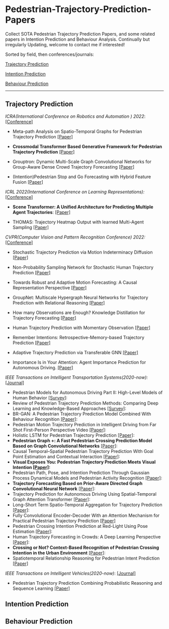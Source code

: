 # Pedestrian-Trajectory-Prediction-Papers

Collect SOTA Pedestrian Trajectory Prediction Papers, and some related papers in Intention Prediction and Behaviour Analysis. Continually but irregularly Updating, welcome to contact me if interested!



Sorted by field, then conferences/journals:

[Trajectory Prediction](#Trajectory-Prediction) 

[Intention Prediction](#Intention-Prediction)

[Behaviour Prediction](#Behaviour-Prediction)

***

## Trajectory Prediction

*ICRA(International Conference on Robotics and Automation ) 2022*: [[Conference]](https://ieeexplore.ieee.org/xpl/conhome/9811522/proceeding)

- Meta-path Analysis on Spatio-Temporal Graphs for Pedestrian Trajectory Prediction [[Paper]](https://ieeexplore.ieee.org/document/9811632)

- **Crossmodal Transformer Based Generative Framework for Pedestrian Trajectory Prediction**  [[Paper]](https://ieeexplore.ieee.org/document/9812226)

- Grouptron: Dynamic Multi-Scale Graph Convolutional Networks for Group-Aware Dense Crowd Trajectory Forecasting [[Paper]](https://ieeexplore.ieee.org/document/9811585) 

- (Intention)Pedestrian Stop and Go Forecasting with Hybrid Feature Fusion [[Paper]](https://ieeexplore.ieee.org/document/9811664) 

  

*ICRL 2022(International Conference on Learning Representations):* [[Conference]](https://openreview.net/group?id=ICLR.cc/2022/Conference)

- **Scene Transformer: A Unified Architecture for Predicting Multiple Agent Trajectories**: [[Paper]](https://openreview.net/pdf?id=Wm3EA5OlHsG)

- THOMAS: Trajectory Heatmap Output with learned Multi-Agent Sampling [[Paper]](https://openreview.net/pdf?id=Wm3EA5OlHsG)

  

*CVPR(Computer Vision and Pattern Recognition Conference) 2022:* [[Conference]](https://cvpr2022.thecvf.com/)

- Stochastic Trajectory Prediction via Motion Indeterminacy Diffusion [[Paper]](https://openaccess.thecvf.com/content/CVPR2022/papers/Gu_Stochastic_Trajectory_Prediction_via_Motion_Indeterminacy_Diffusion_CVPR_2022_paper.pdf)

- Non-Probability Sampling Network for Stochastic Human Trajectory Prediction [[Paper]](https://openaccess.thecvf.com/content/CVPR2022/papers/Bae_Non-Probability_Sampling_Network_for_Stochastic_Human_Trajectory_Prediction_CVPR_2022_paper.pdf)

- Towards Robust and Adaptive Motion Forecasting: A Causal Representation Perspective [[Paper]](https://openaccess.thecvf.com/content/CVPR2022/papers/Liu_Towards_Robust_and_Adaptive_Motion_Forecasting_A_Causal_Representation_Perspective_CVPR_2022_paper.pdf)

- GroupNet: Multiscale Hypergraph Neural Networks for Trajectory Prediction with Relational Reasoning [[Paper]](https://openaccess.thecvf.com/content/CVPR2022/papers/Xu_GroupNet_Multiscale_Hypergraph_Neural_Networks_for_Trajectory_Prediction_With_Relational_CVPR_2022_paper.pdf)

- How many Observations are Enough? Knowledge Distillation for Trajectory Forecasting [[Paper]](https://openaccess.thecvf.com/content/CVPR2022/papers/Monti_How_Many_Observations_Are_Enough_Knowledge_Distillation_for_Trajectory_Forecasting_CVPR_2022_paper.pdf)
- Human Trajectory Prediction with Momentary Observation [[Paper]](https://openaccess.thecvf.com/content/CVPR2022/papers/Sun_Human_Trajectory_Prediction_With_Momentary_Observation_CVPR_2022_paper.pdf)
- Remember Intentions: Retrospective-Memory-based Trajectory Prediction [[Paper]](https://openaccess.thecvf.com/content/CVPR2022/papers/Xu_Remember_Intentions_Retrospective-Memory-Based_Trajectory_Prediction_CVPR_2022_paper.pdf)
- Adaptive Trajectory Prediction via Transferable GNN [[Paper]](https://openaccess.thecvf.com/content/CVPR2022/papers/Xu_Adaptive_Trajectory_Prediction_via_Transferable_GNN_CVPR_2022_paper.pdf)
- Importance Is in Your Attention: Agent Importance Prediction for Autonomous Driving. [[Paper]](https://openaccess.thecvf.com/content/CVPR2022W/Precognition/papers/Hazard_Importance_Is_in_Your_Attention_Agent_Importance_Prediction_for_Autonomous_CVPRW_2022_paper.pdf)



*IEEE Transactions on Intelligent Transportation Systems(2020-now):*  [[Journal]](https://ieeexplore.ieee.org/xpl/RecentIssue.jsp?punumber=6979)

- Pedestrian Models for Autonomous Driving Part II: High-Level Models of Human Behavior [[Survey]](https://ieeexplore.ieee.org/document/9151337):
- Review of Pedestrian Trajectory Prediction Methods: Comparing Deep Learning and Knowledge-Based Approaches [[Survey]](https://ieeexplore.ieee.org/document/9899358):
- BR-GAN: A Pedestrian Trajectory Prediction Model Combined With Behaviour Recognition [[Paper]](https://ieeexplore.ieee.org/document/9851641):
- Pedestrian Motion Trajectory Prediction in Intelligent Driving from Far Shot First-Person Perspective Video [[Paper]](https://ieeexplore.ieee.org/document/9340008):
- Holistic LSTM for Pedestrian Trajectory Prediction [[Paper]](https://ieeexplore.ieee.org/document/9361440):
- **Pedestrian Graph +: A Fast Pedestrian Crossing Prediction Model Based on Graph Convolutional Networks** [[Paper]](https://ieeexplore.ieee.org/document/9774877): 
- Causal Temporal–Spatial Pedestrian Trajectory Prediction With Goal Point Estimation and Contextual Interaction [[Paper]](https://ieeexplore.ieee.org/document/9896809): 
- **Visual Exposes You: Pedestrian Trajectory Prediction Meets Visual Intention [[Paper]](https://ieeexplore.ieee.org/document/10103218):** 		
- Pedestrian Path, Pose, and Intention Prediction Through Gaussian Process Dynamical Models and Pedestrian Activity Recognition [[Paper]](https://ieeexplore.ieee.org/document/8370119):
- **Trajectory Forecasting Based on Prior-Aware Directed Graph Convolutional Neural Network** [[Paper]](https://ieeexplore.ieee.org/document/9686621):
- Trajectory Prediction for Autonomous Driving Using Spatial-Temporal Graph Attention Transformer [[Paper]](https://ieeexplore.ieee.org/document/9768029):
- Long-Short Term Spatio-Temporal Aggregation for Trajectory Prediction [[Paper]](https://ieeexplore.ieee.org/document/10018105):
- Fully Convolutional Encoder-Decoder With an Attention Mechanism for Practical Pedestrian Trajectory Prediction [[Paper]](https://ieeexplore.ieee.org/document/9768201)
- Pedestrian Crossing Intention Prediction at Red-Light Using Pose Estimation [[Paper]](https://ieeexplore.ieee.org/document/9423518):
- Human Trajectory Forecasting in Crowds: A Deep Learning Perspective [[Paper]](https://ieeexplore.ieee.org/document/9408398):
- **Crossing or Not? Context-Based Recognition of Pedestrian Crossing Intention in the Urban Environment** [[Paper]](https://ieeexplore.ieee.org/document/9345505):
- Spatiotemporal Relationship Reasoning for Pedestrian Intent Prediction [[Paper]](https://arxiv.org/pdf/2002.08945.pdf)



*IEEE Transactions on Intelligent Vehicles(2020-now)*:  [[Journal]](https://ieeexplore.ieee.org/xpl/RecentIssue.jsp?punumber=7274857)

- Pedestrian Trajectory Prediction Combining Probabilistic Reasoning and Sequence Learning [[Paper]](https://ieeexplore.ieee.org/document/8957246)



## Intention Prediction



## Behaviour Prediction
